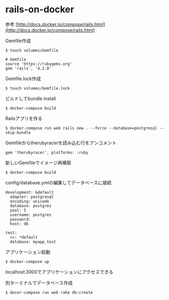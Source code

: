 # rails-on-docker

参考
[http://docs.docker.jp/compose/rails.html](http://docs.docker.jp/compose/rails.html)

Gemfile作成
```
$ touch volumes/Gemfile
```
```
# Gemfile
source 'https://rubygems.org'
gem 'rails', '4.2.0'
```

Gemfile.lock作成
```
$ touch volumes/Gemfile.lock
```

ビルドしてbundle install
```
$ docker-compose build
```

Railsアプリを作る
```
$ docker-compose run web rails new . --force --database=postgresql --skip-bundle
```

Gemfileからtherubyracerを読み込む行をアンコメント
```
gem 'therubyracer', platforms: :ruby
```

新しいGemfileでイメージ再構築
```
$ docker-compose build
```

config/database.ymlの編集してデータベースに接続
```
development: &default
  adapter: postgresql
  encoding: unicode
  database: postgres
  pool: 5
  username: postgres
  password:
  host: db

test:
  <<: *default
  database: myapp_test
```

アプリケーション起動
```
$ docker-compose up
```
localhost:3000でアプリケーションにアクセスできる

別ターミナルでデータベース作成
```
$ docer-compose run web rake db:create
```
